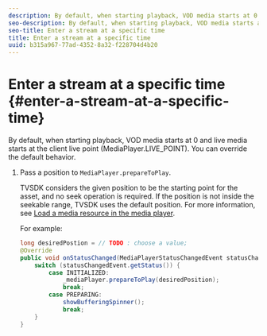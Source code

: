 ```yaml
---
description: By default, when starting playback, VOD media starts at 0 and live media starts at the client live point (MediaPlayer.LIVE_POINT). You can override the default behavior.
seo-description: By default, when starting playback, VOD media starts at 0 and live media starts at the client live point (MediaPlayer.LIVE_POINT). You can override the default behavior.
seo-title: Enter a stream at a specific time
title: Enter a stream at a specific time
uuid: b315a967-77ad-4352-8a32-f228704d4b20
---
```


# Enter a stream at a specific time {#enter-a-stream-at-a-specific-time}

By default, when starting playback, VOD media starts at 0 and live media starts at the client live point (MediaPlayer.LIVE_POINT). You can override the default behavior.

1. Pass a position to `MediaPlayer.prepareToPlay`.

   TVSDK considers the given position to be the starting point for the asset, and no seek operation is required. If the position is not inside the seekable range, TVSDK uses the default position. For more information, see [Load a media resource in the media player](../../../tvsdk-3x-for-android/android-3x-content-playback-options-android2/mediaplayer-initialize-for-video/android-3x-media-resource-load.md).

   For example: 

   ```java
   long desiredPostion = // TODO : choose a value; 
   @Override 
   public void onStatusChanged(MediaPlayerStatusChangedEvent statusChangedEvent) {   
       switch (statusChangedEvent.getStatus()) { 
           case INITIALIZED: 
               _mediaPlayer.prepareToPlay(desiredPosition); 
               break; 
           case PREPARING: 
               showBufferingSpinner(); 
               break; 
       } 
   }
   ```